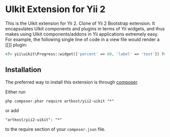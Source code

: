 UIkit Extension for Yii 2
=====================================

This is the UIkit extension for Yii 2. Clone of Yii 2 Bootstrap extension. It encapsulates UIkit components
and plugins in terms of Yii widgets, and thus makes using UIkit components/addons
in Yii applications extremely easy. For example, the following
single line of code in a view file would render a [[]] plugin:

```php
<?= yii\uikit\Progress::widget(['percent' => 60, 'label' => 'test']) ?>
```


Installation
------------

The preferred way to install this extension is through [composer](http://getcomposer.org/download/).

Either run

```
php composer.phar require artkost/yii2-uikit "*"
```

or add

```
"artkost/yii2-uikit": "*"
```

to the require section of your `composer.json` file.

